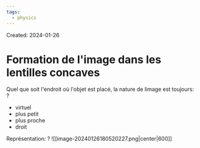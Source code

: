 ```yaml
---
tags:
  - physics
---
```

Created: 2024-01-26

# Formation de l'image dans les lentilles concaves

Quel que soit l'endroit où l'objet est placé, la nature de limage est toujours:
?
- virtuel
- plus petit
- plus proche
- droit

Représentation:
?
![[image-20240126180520227.png|center|600]]



